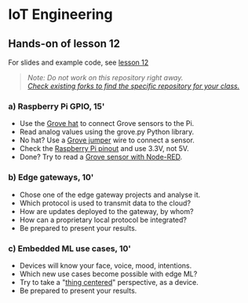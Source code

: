 # IoT Engineering
## Hands-on of lesson 12
For slides and example code, see [lesson 12](../../../fhnw-iot/blob/master/12/README.md)

> *Note: Do not work on this repository right away.*<br/>
> *[Check existing forks to find the specific repository for your class.](../../network/members)*

### a) Raspberry Pi GPIO, 15'
* Use the [Grove hat](https://github.com/tamberg/fhnw-iot/wiki/Grove-Adapters#grove-base-hat-for-raspberry-pi) to connect Grove sensors to the Pi.
* Read analog values using the grove.py Python library.
* No hat? Use a [Grove jumper](https://github.com/tamberg/fhnw-iot/wiki/Grove-Adapters#grove-jumper-wires) wire to connect a sensor.
* Check the [Raspberry Pi pinout](https://pinout.xyz/pinout/wiringpi) and use 3.3V, not 5V.
* Done? Try to read a [Grove sensor with Node-RED](https://flows.nodered.org/?term=grovepi&type=node&num_pages=1).

### b) Edge gateways, 10'
* Chose one of the edge gateway projects and analyse it.
* Which protocol is used to transmit data to the cloud?
* How are updates deployed to the gateway, by whom?
* How can a proprietary local protocol be integrated?
* Be prepared to present your results.

### c) Embedded ML use cases, 10'
* Devices will know your face, voice, mood, intentions.
* Which new use cases become possible with edge ML?
* Try to take a "[thing centered](https://online-learning.tudelft.nl/courses/thing-centered-design/)" perspective, as a device.
* Be prepared to present your results.

